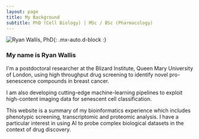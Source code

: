 ```yaml
---
layout: page
title: My Background
subtitle: PhD (Cell Biology) | MSc / BSc (Pharmacology)
---
```

![Ryan Wallis, PhD](https://RyanJWallis.github.io/assets/img/Ryan2.png){: .mx-auto.d-block :}

### My name is Ryan Wallis

I'm a postdoctoral researcher at the Blizard Institute, Queen Mary University of London, using high throughput drug screening to identify novel pro-senescence compounds in breast cancer. 

I am also developing cutting-edge machine-learning pipelines to exploit high-content imaging data for senescent cell classification.

This website is a summary of my bioinformatics experience which includes phenotypic screening, transcriptomic and proteomic analysis. I have a particular interest in using AI to probe complex biological datasets in the context of drug discovery. 
